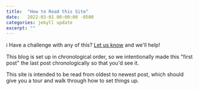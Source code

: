 ```yaml
---
title:  "How to Read this Site"
date:   2022-03-01 00:00:00 -0500
categories: jekyll update
excerpt: ""
---
```


:information_source: Have a challenge with any of this? [Let us know](https://github.com/excellalabs/blog-in-a-box/issues/new) and we'll help!

This blog is set up in chronological order, so we intentionally made this "first post" the last post chronologically so that you'd see it.

This site is intended to be read from oldest to newest post, which should give you a tour and walk through how to set things up.

